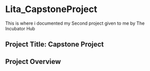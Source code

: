 # Lita_CapstoneProject
This is where i documented my Second project given to me by The Incubator Hub 

## Project Title: Capstone Project 

## Project Overview
